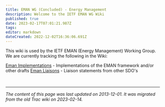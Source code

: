 ```yaml
---
title: EMAN WG (Concluded) - Energy Management
description: Welcome to the IETF EMAN WG Wiki
published: true
date: 2023-02-17T07:01:21.987Z
tags: 
editor: markdown
dateCreated: 2022-12-02T16:36:06.691Z
---
```


This wiki is used by the IETF EMAN (Energy Management) Working Group. We are currently tracking the following in the Wiki:

[Eman Implementations](EmanImplemntations) - Implementations of the EMAN framework and/or other drafts
[Eman Liaisons](EmanLiaisons) - Liaison statements from other SDO's



&nbsp;
&nbsp;
&nbsp;

---

*The content of this page was last updated on 2013-12-01. It was migrated from the old Trac wiki on 2023-02-14.*

